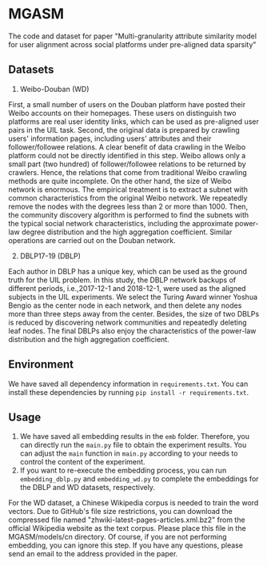 # MGASM
The code and dataset for paper "Multi-granularity attribute similarity model for user alignment across social platforms under pre-aligned data sparsity"

## Datasets
1. Weibo-Douban (WD)

First, a small number of users on the Douban platform have posted their Weibo accounts on their homepages. These users on distinguish two platforms are real user identity links, which can be used as pre-aligned user pairs in the UIL task. Second, the original data is prepared by crawling users' information pages, including users' attributes and their follower/followee relations. A clear benefit of data crawling in the Weibo platform could not be directly identified in this step. Weibo allows only a small part (two hundred) of follower/followee relations to be returned by crawlers. Hence, the relations that come from traditional Weibo crawling methods are quite incomplete. On the other hand, the size of Weibo network is enormous. The empirical treatment is to extract a subnet with common characteristics from the original Weibo network. We repeatedly remove the nodes with the degrees less than 2 or more than 1000. Then, the community discovery algorithm is performed to find the subnets with the typical social network characteristics, including the approximate power-law degree distribution and the high aggregation coefficient. Similar operations are carried out on the Douban network.

2. DBLP17-19 (DBLP)

Each author in DBLP has a unique key, which can be used as the ground truth for the UIL problem. In this study, the DBLP network backups of different periods, i.e.,2017-12-1 and 2018-12-1, were used as the aligned subjects in the UIL experiments. We select the Turing Award winner Yoshua Bengio as the center node in each network, and then delete any nodes more than three steps away from the center. Besides, the size of two DBLPs is reduced by discovering network communities and repeatedly deleting leaf nodes. The final DBLPs also enjoy the characteristics of the power-law distribution and the high aggregation coefficient.

## Environment
We have saved all dependency information in `requirements.txt`. You can install these dependencies by running `pip install -r requirements.txt`.

## Usage
1. We have saved all embedding results in the `emb` folder. Therefore, you can directly run the `main.py` file to obtain the experiment results. You can adjust the `main` function in `main.py` according to your needs to control the content of the experiment.
2. If you want to re-execute the embedding process, you can run `embedding_dblp.py` and `embedding_wd.py` to complete the embeddings for the DBLP and WD datasets, respectively.

For the WD dataset, a Chinese Wikipedia corpus is needed to train the word vectors. Due to GitHub's file size restrictions, you can download the compressed file named "zhwiki-latest-pages-articles.xml.bz2" from the official Wikipedia website as the text corpus. Please place this file in the MGASM/models/cn directory. Of course, if you are not performing embedding, you can ignore this step. If you have any questions, please send an email to the address provided in the paper.

[//]: # (## Citation)

[//]: # (If you found this model or code useful, please cite it as follows:      )

[//]: # (```)

[//]: # (wating...)

[//]: # (```)



[//]: # (```)

